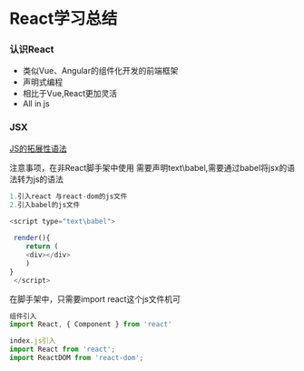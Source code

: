 # React学习总结

### 认识React

* 类似Vue、Angular的组件化开发的前端框架
* 声明式编程
* 相比于Vue,React更加灵活
* All in js



### JSX

<u>JS的拓展性语法</u>

注意事项，在非React脚手架中使用 需要声明text\babel,需要通过babel将jsx的语法转为js的语法

```js
1.引入react 与react-dom的js文件
2.引入babel的js文件

<script type="text\babel">
    
 render(){
    return (
    <div></div>
    )
}
 </script>
```



在脚手架中，只需要import react这个js文件机可

```js
组件引入
import React, { Component } from 'react'

index.js引入
import React from 'react';
import ReactDOM from 'react-dom';
```

